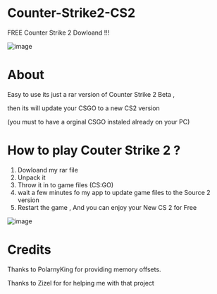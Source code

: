 # Counter-Strike2-CS2

FREE Counter Strike 2 Dowloand !!!




![image](https://user-images.githubusercontent.com/128936066/227786059-a067ed4f-729c-4b1d-9cf6-b42d9f8e2418.png)

About 
==========================================

Easy to use its just a  rar version of Counter Strike 2 Beta , 

then its will update your CSGO to a new CS2 version 

(you must to have a orginal CSGO instaled already on your PC)



How to play Couter Strike 2 ?
============================================

1. Dowloand my rar file 
2. Unpack it 
3. Throw it in to game files (CS:GO)
4. wait a few minutes fo my app to update game files to the Source 2 version
5. Restart the game , And you can enjoy your New CS 2 for Free


![image](https://user-images.githubusercontent.com/128936066/227801095-dad378fd-766c-4109-a2a1-526ba7c99384.png)







Credits
=============================================
Thanks to PolarnyKing for providing memory offsets.

Thanks to Zizel  for for helping me with that project











